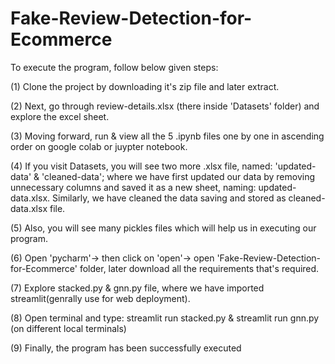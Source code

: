 # Fake-Review-Detection-for-Ecommerce

To execute the program, follow below given steps:

(1) Clone the project by downloading it's zip file and later extract.

(2) Next, go through review-details.xlsx (there inside 'Datasets' folder) and explore the excel sheet.

(3) Moving forward, run & view all the 5 .ipynb files one by one in ascending order on google colab or juypter notebook.

(4) If you visit Datasets, you will see two more .xlsx file, named: 'updated-data' & 'cleaned-data'; where we have first updated our data by removing unnecessary columns and saved it as a new sheet, naming: updated-data.xlsx. Similarly, we have cleaned the data saving and stored as cleaned-data.xlsx file.

(5) Also, you will see many pickles files which will help us in executing our program.

(6) Open 'pycharm'-> then click on 'open'-> open 'Fake-Review-Detection-for-Ecommerce' folder, later download all the requirements that's required.

(7) Explore stacked.py & gnn.py file, where we have imported streamlit(genrally use for web deployment).

(8) Open terminal and type: streamlit run stacked.py & streamlit run gnn.py (on different local terminals)

(9) Finally, the program has been successfully executed

